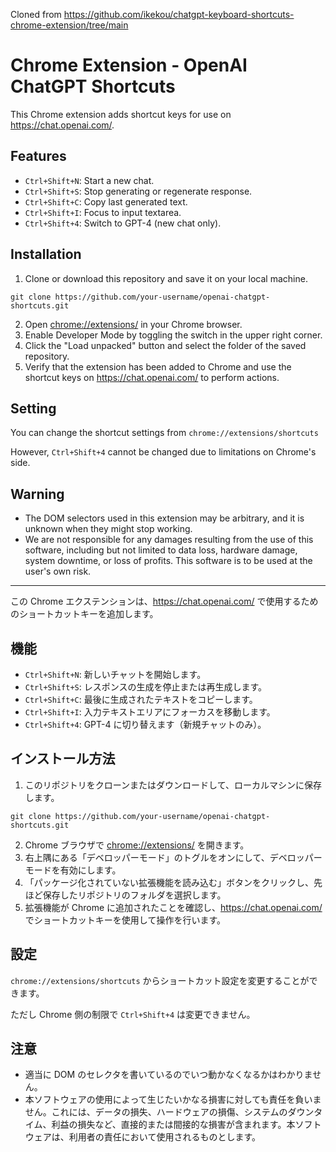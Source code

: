 Cloned from https://github.com/ikekou/chatgpt-keyboard-shortcuts-chrome-extension/tree/main

# Chrome Extension - OpenAI ChatGPT Shortcuts

This Chrome extension adds shortcut keys for use on https://chat.openai.com/.

## Features

- `Ctrl+Shift+N`: Start a new chat.
- `Ctrl+Shift+S`: Stop generating or regenerate response.
- `Ctrl+Shift+C`: Copy last generated text.
- `Ctrl+Shift+I`: Focus to input textarea.
- `Ctrl+Shift+4`: Switch to GPT-4 (new chat only).

## Installation

1. Clone or download this repository and save it on your local machine.

```shellscript
git clone https://github.com/your-username/openai-chatgpt-shortcuts.git
```

2. Open [chrome://extensions/](chrome://extensions/) in your Chrome browser.
3. Enable Developer Mode by toggling the switch in the upper right corner.
4. Click the "Load unpacked" button and select the folder of the saved repository.
5. Verify that the extension has been added to Chrome and use the shortcut keys on https://chat.openai.com/ to perform actions.

## Setting

You can change the shortcut settings from `chrome://extensions/shortcuts`

However, `Ctrl+Shift+4` cannot be changed due to limitations on Chrome's side.

## Warning

- The DOM selectors used in this extension may be arbitrary, and it is unknown when they might stop working.
- We are not responsible for any damages resulting from the use of this software, including but not limited to data loss, hardware damage, system downtime, or loss of profits. This software is to be used at the user's own risk.

---

この Chrome エクステンションは、https://chat.openai.com/ で使用するためのショートカットキーを追加します。

## 機能

- `Ctrl+Shift+N`: 新しいチャットを開始します。
- `Ctrl+Shift+S`: レスポンスの生成を停止または再生成します。
- `Ctrl+Shift+C`: 最後に生成されたテキストをコピーします。
- `Ctrl+Shift+I`: 入力テキストエリアにフォーカスを移動します。
- `Ctrl+Shift+4`: GPT-4 に切り替えます（新規チャットのみ）。

## インストール方法

1. このリポジトリをクローンまたはダウンロードして、ローカルマシンに保存します。

```shellscript
git clone https://github.com/your-username/openai-chatgpt-shortcuts.git
```

2. Chrome ブラウザで [chrome://extensions/](chrome://extensions/) を開きます。
3. 右上隅にある「デベロッパーモード」のトグルをオンにして、デベロッパーモードを有効にします。
4. 「パッケージ化されていない拡張機能を読み込む」ボタンをクリックし、先ほど保存したリポジトリのフォルダを選択します。
5. 拡張機能が Chrome に追加されたことを確認し、https://chat.openai.com/ でショートカットキーを使用して操作を行います。

## 設定

`chrome://extensions/shortcuts` からショートカット設定を変更することができます。

ただし Chrome 側の制限で `Ctrl+Shift+4` は変更できません。

## 注意

- 適当に DOM のセレクタを書いているのでいつ動かなくなるかはわかりません。
- 本ソフトウェアの使用によって生じたいかなる損害に対しても責任を負いません。これには、データの損失、ハードウェアの損傷、システムのダウンタイム、利益の損失など、直接的または間接的な損害が含まれます。本ソフトウェアは、利用者の責任において使用されるものとします。
